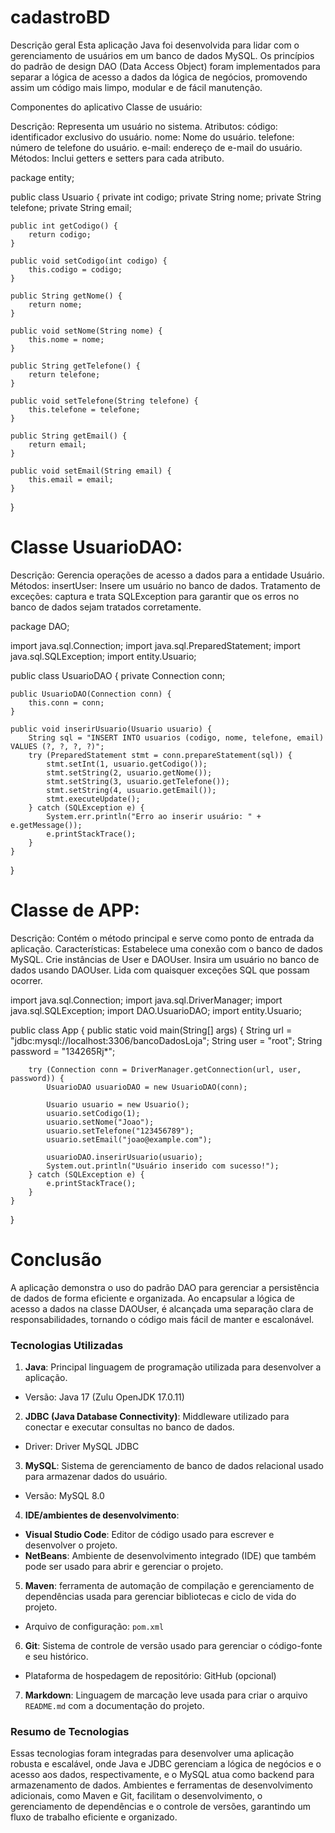 # cadastroBD
 Descrição geral
Esta aplicação Java foi desenvolvida para lidar com o gerenciamento de usuários em um banco de dados MySQL. Os princípios do padrão de design DAO (Data Access Object) foram implementados para separar a lógica de acesso a dados da lógica de negócios, promovendo assim um código mais limpo, modular e de fácil manutenção.

Componentes do aplicativo
Classe de usuário:

Descrição: Representa um usuário no sistema.
Atributos:
código: identificador exclusivo do usuário.
nome: Nome do usuário.
telefone: número de telefone do usuário.
e-mail: endereço de e-mail do usuário.
Métodos: Inclui getters e setters para cada atributo.

package entity;

public class Usuario {
    private int codigo;
    private String nome;
    private String telefone;
    private String email;

    public int getCodigo() {
        return codigo;
    }

    public void setCodigo(int codigo) {
        this.codigo = codigo;
    }

    public String getNome() {
        return nome;
    }

    public void setNome(String nome) {
        this.nome = nome;
    }

    public String getTelefone() {
        return telefone;
    }

    public void setTelefone(String telefone) {
        this.telefone = telefone;
    }

    public String getEmail() {
        return email;
    }

    public void setEmail(String email) {
        this.email = email;
    }
}


# Classe UsuarioDAO:

Descrição: Gerencia operações de acesso a dados para a entidade Usuário.
Métodos:
insertUser: Insere um usuário no banco de dados.
Tratamento de exceções: captura e trata SQLException para garantir que os erros no banco de dados sejam tratados corretamente.


package DAO;

import java.sql.Connection;
import java.sql.PreparedStatement;
import java.sql.SQLException;
import entity.Usuario;

public class UsuarioDAO {
    private Connection conn;

    public UsuarioDAO(Connection conn) {
        this.conn = conn;
    }

    public void inserirUsuario(Usuario usuario) {
        String sql = "INSERT INTO usuarios (codigo, nome, telefone, email) VALUES (?, ?, ?, ?)";
        try (PreparedStatement stmt = conn.prepareStatement(sql)) {
            stmt.setInt(1, usuario.getCodigo());
            stmt.setString(2, usuario.getNome());
            stmt.setString(3, usuario.getTelefone());
            stmt.setString(4, usuario.getEmail());
            stmt.executeUpdate();
        } catch (SQLException e) {
            System.err.println("Erro ao inserir usuário: " + e.getMessage());
            e.printStackTrace();
        }
    }
}


# Classe de APP:

Descrição: Contém o método principal e serve como ponto de entrada da aplicação.
Características:
Estabelece uma conexão com o banco de dados MySQL.
Crie instâncias de User e DAOUser.
Insira um usuário no banco de dados usando DAOUser.
Lida com quaisquer exceções SQL que possam ocorrer.

import java.sql.Connection;
import java.sql.DriverManager;
import java.sql.SQLException;
import DAO.UsuarioDAO;
import entity.Usuario;

public class App {
    public static void main(String[] args) {
        String url = "jdbc:mysql://localhost:3306/bancoDadosLoja";
        String user = "root";
        String password = "134265Rj*";

        try (Connection conn = DriverManager.getConnection(url, user, password)) {
            UsuarioDAO usuarioDAO = new UsuarioDAO(conn);

            Usuario usuario = new Usuario();
            usuario.setCodigo(1);
            usuario.setNome("Joao");
            usuario.setTelefone("123456789");
            usuario.setEmail("joao@example.com");

            usuarioDAO.inserirUsuario(usuario);
            System.out.println("Usuário inserido com sucesso!");
        } catch (SQLException e) {
            e.printStackTrace();
        }
    }
}
# Conclusão
A aplicação demonstra o uso do padrão DAO para gerenciar a persistência de dados de forma eficiente e organizada. Ao encapsular a lógica de acesso a dados na classe DAOUser, é alcançada uma separação clara de responsabilidades, tornando o código mais fácil de manter e escalonável.

### Tecnologias Utilizadas

1. **Java**: Principal linguagem de programação utilizada para desenvolver a aplicação.
 - Versão: Java 17 (Zulu OpenJDK 17.0.11)

2. **JDBC (Java Database Connectivity)**: Middleware utilizado para conectar e executar consultas no banco de dados.
 - Driver: Driver MySQL JDBC

3. **MySQL**: Sistema de gerenciamento de banco de dados relacional usado para armazenar dados do usuário.
 - Versão: MySQL 8.0

4. **IDE/ambientes de desenvolvimento**:
 - **Visual Studio Code**: Editor de código usado para escrever e desenvolver o projeto.
 - **NetBeans**: Ambiente de desenvolvimento integrado (IDE) que também pode ser usado para abrir e gerenciar o projeto.

5. **Maven**: ferramenta de automação de compilação e gerenciamento de dependências usada para gerenciar bibliotecas e ciclo de vida do projeto.
 - Arquivo de configuração: `pom.xml`

6. **Git**: Sistema de controle de versão usado para gerenciar o código-fonte e seu histórico.
 - Plataforma de hospedagem de repositório: GitHub (opcional)

7. **Markdown**: Linguagem de marcação leve usada para criar o arquivo `README.md` com a documentação do projeto.

### Resumo de Tecnologias

Essas tecnologias foram integradas para desenvolver uma aplicação robusta e escalável, onde Java e JDBC gerenciam a lógica de negócios e o acesso aos dados, respectivamente, e o MySQL atua como backend para armazenamento de dados. Ambientes e ferramentas de desenvolvimento adicionais, como Maven e Git, facilitam o desenvolvimento, o gerenciamento de dependências e o controle de versões, garantindo um fluxo de trabalho eficiente e organizado.
